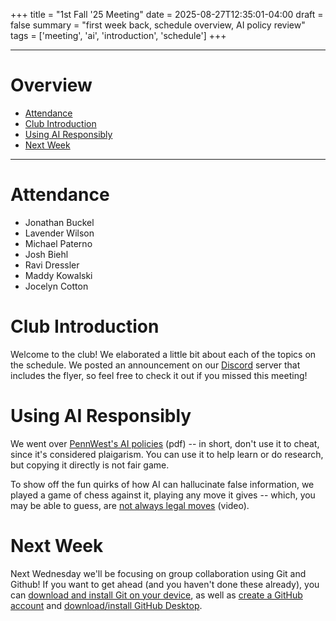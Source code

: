 +++
title = "1st Fall '25 Meeting"
date = 2025-08-27T12:35:01-04:00
draft = false
summary = "first week back, schedule overview, AI policy review"
tags = ['meeting', 'ai', 'introduction', 'schedule']
+++

***
# Overview
- [Attendance](#attendance)
- [Club Introduction](#club-introduction)
- [Using AI Responsibly](#using-ai-responsibly)
- [Next Week](#next-week)
***
# Attendance
- Jonathan Buckel
- Lavender Wilson
- Michael Paterno
- Josh Biehl
- Ravi Dressler
- Maddy Kowalski
- Jocelyn Cotton

# Club Introduction
Welcome to the club! We elaborated a little bit about each of the topics on the schedule. We posted an announcement on our [Discord](/join#discord) server that includes the flyer, so feel free to check it out if you missed this meeting!

# Using AI Responsibly
We went over [PennWest's AI policies](https://www.pennwest.edu/_resources/docs/about/policies/ac072-ai-acceptable-use.pdf) (pdf) -- in short, don't use it to cheat, since it's considered plaigarism. You can use it to help learn or do research, but copying it directly is not fair game.

To show off the fun quirks of how AI can hallucinate false information, we played a game of chess against it, playing any move it gives -- which, you may be able to guess, are [not always legal moves](https://www.youtube.com/watch?v=6_ZuO1fHefo&pp=ygUUY2hhdHBndCB2cyBzdG9ja2Zpc2g%3D) (video). 

# Next Week
Next Wednesday we'll be focusing on group collaboration using Git and Github! If you want to get ahead (and you haven't done these already), you can [download and install Git on your device](https://git-scm.com/downloads), as well as [create a GitHub account](https://github.com/signup) and [download/install GitHub Desktop](https://desktop.github.com/download/).